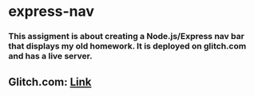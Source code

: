 # express-nav
  ### This assigment is about creating a Node.js/Express nav bar that displays my old homework. It is deployed on glitch.com and has a live server.
 ## Glitch.com: [Link](https://express-nav-bar.glitch.me/)

  
